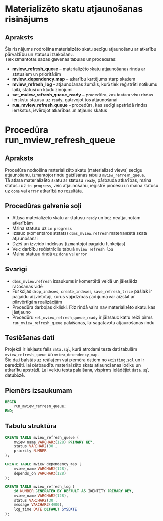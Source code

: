 # Materializēto skatu atjaunošanas risinājums

## Apraksts  
Šis risinājums nodrošina materializēto skatu secīgu atjaunošanu ar atkarību pārvaldību un statusu izsekošanu.  
Tiek izmantotas šādas galvenās tabulas un procedūras:

- **mview_refresh_queue** – materializēto skatu atjaunošanas rinda ar statusiem un prioritātēm  
- **mview_dependency_map** – atkarību kartējums starp skatiem  
- **mview_refresh_log** – atjaunošanas žurnāls, kurā tiek reģistrēti notikumu laiki, statusi un kļūdu ziņojumi
- **set_mview_refresh_queue_ready** – procedūra, kas iestata visu rindas ierakstu statusu uz `ready`, gatavojot tos atjaunošanai
- **run_mview_refresh_queue** – procedūra, kas secīgi apstrādā rindas ierakstus, ievērojot atkarības un atjauno skatus


# Procedūra run_mview_refresh_queue

## Apraksts  
Procedūra nodrošina materializēto skatu (materialized views) secīgu atjaunošanu, izmantojot rindu gaidīšanas tabulu `mview_refresh_queue`.  
Tā atlasa materializēto skatu ar statusu `ready`, pārbauda atkarības, maina statusu uz `in progress`, veic atjaunošanu, reģistrē procesu un maina statusu uz `done` vai `error` atkarībā no rezultāta.

## Procedūras galvenie soļi  
- Atlasa materializēto skatu ar statusu `ready` un bez neatjaunotām atkarībām  
- Maina statusu uz `in progress`  
- Izsauc (komentāros atstāts) `dbms_mview.refresh` materializētā skata atjaunošanai  
- Dzēš un izveido indeksus (izmantojot pagaidu funkcijas)  
- Veic darbību reģistrāciju tabulā `mview_refresh_log`  
- Maina statusu rindā uz `done` vai `error`  

## Svarīgi  
- `dbms_mview.refresh` izsaukums ir komentētā veidā un jāieslēdz ražošanas vidē  
- Funkcijas `drop_indexes`, `create_indexes`, `save_refresh_trace` pašlaik ir pagaidu aizvietotāji, kurus vajadzības gadījumā var aizstāt ar pilnvērtīgām realizācijām  
- Procedūra darbojas cikliski, līdz rindā vairs nav materializēto skatu, kas jāatjauno
- Procedūru `set_mview_refresh_queue_ready` ir jāizsauc katru reizi pirms `run_mview_refresh_queue` palaišanas, lai sagatavotu atjaunošanas rindu

## Testēšanas dati
Projektā ir iekļauts fails `data.sql`, kurā atrodami testa dati tabulām `mview_refresh_queue` un `mview_dependency_map`.  
Šie dati balstās uz reālajiem vai piemēra datiem no `existing.sql` un ir paredzēti, lai pārbaudītu materializēto skatu atjaunošanas loģiku un atkarību apstrādi.
Lai veiktu testa palaišanu, vispirms ielādējiet `data.sql` datubāzē.

## Piemērs izsaukumam  
```sql
BEGIN
    run_mview_refresh_queue;
END;
```

## Tabulu struktūra
```sql
CREATE TABLE mview_refresh_queue (
    mview_name VARCHAR2(128) PRIMARY KEY,
    status VARCHAR2(30),
    priority NUMBER
);

CREATE TABLE mview_dependency_map (
    mview_name VARCHAR2(128),
    depends_on VARCHAR2(128)
);

CREATE TABLE mview_refresh_log (
    id NUMBER GENERATED BY DEFAULT AS IDENTITY PRIMARY KEY,
    mview_name VARCHAR2(128),
    status VARCHAR2(30),
    message VARCHAR2(4000),
    log_time DATE DEFAULT SYSDATE
);
```
